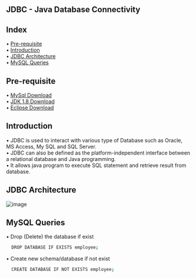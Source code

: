 ## JDBC - Java Database Connectivity

## Index
• [Pre-requisite](#pre-requisite)
<br> • [Introduction](#introduction)
<br> • [JDBC Architecture](#jdbc-architecture)
<br> • [MySQL Queries](#mysql-queries)

## Pre-requisite
• [MySql Download](https://dev.mysql.com/downloads/installer/)
<br> • [JDK 1.8 Download](https://developers.redhat.com/products/openjdk/download)
<br> • [Eclipse Download](https://www.eclipse.org/downloads/download.php?file=/technology/epp/downloads/release/2022-12/R/eclipse-jee-2022-12-R-win32-x86_64.zip&mirror_id=1248)

## Introduction 
•	JDBC is used to interact with various type of Database such as Oracle, MS Access, My SQL and SQL Server. <br>
•	JDBC can also be defined as the platform-independent interface between a relational database and Java programming. <br>
•	It allows java program to execute SQL statement and retrieve result from database. <br>

## JDBC Architecture
![image](https://user-images.githubusercontent.com/22477406/223450119-b5a059f5-18a7-4532-a736-60768b275a00.png)

## MySQL Queries
• Drop (Delete) the database if exist 
```bash
  DROP DATABASE IF EXISTS employee;
```
• Create new schema/database if not exist 
```bash
  CREATE DATABASE IF NOT EXISTS employee;
```



